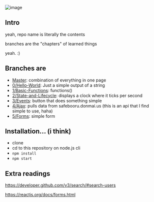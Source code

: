 ![image](https://i.imgur.com/4IPoD3p.png)

## Intro

yeah, repo name is literally the contents

branches are the "chapters" of learned things

yeah. :)

## Branches are

 - [Master][0]: combination of everything in one page
 - [0/Hello-World][1]: Just a simple output of a string
 - [1/Basic-Functions][2]: functions()
 - [2/State-and-Lifecycle][3]: displays a clock where it ticks per second
 - [3/Events][4]: button that does something simple
 - [4/Ajax][5]: pulls data from safebooru.donmai.us (this is an api that I find simple to use, haha)
 - [5/Forms][6]: simple form
 
## Installation... (i think)

 - clone
 - cd to this repository on node.js cli
 - `npm install`
 - `npm start`

## Extra readings

https://developer.github.com/v3/search/#search-users

https://reactjs.org/docs/forms.html


[0]: https://github.com/glnl/self-learn-reactjs-concepts/tree/master
[1]: https://github.com/glnl/self-learn-reactjs-concepts/tree/0/Hello-World
[2]: https://github.com/glnl/self-learn-reactjs-concepts/tree/1/Basic-Functions
[3]: https://github.com/glnl/self-learn-reactjs-concepts/tree/2/State-and-Lifecycle
[4]: https://github.com/glnl/self-learn-reactjs-concepts/tree/3/Events
[5]: https://github.com/glnl/self-learn-reactjs-concepts/tree/4/Ajax
[6]: https://github.com/glnl/self-learn-reactjs-concepts/tree/5/Forms
